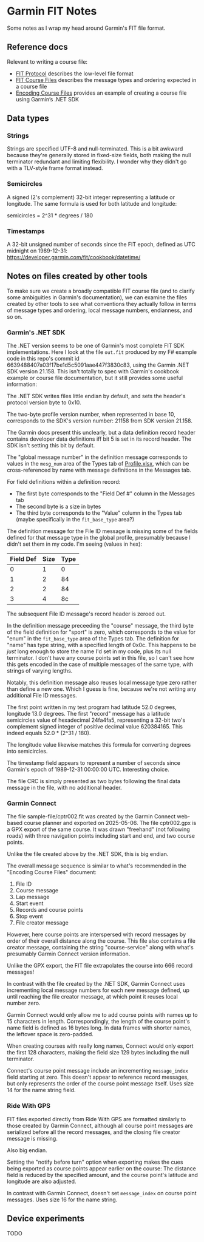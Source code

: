 # Garmin FIT Notes

Some notes as I wrap my head around Garmin's FIT file format.

## Reference docs

Relevant to writing a course file:

- [FIT Protocol](https://developer.garmin.com/fit/protocol/) describes the low-level file format
- [FIT Course Files](https://developer.garmin.com/fit/file-types/course/) describes the message types and ordering expected in a course file
- [Encoding Course Files](https://developer.garmin.com/fit/cookbook/encoding-course-files/) provides an example of creating a course file using Garmin’s .NET SDK

## Data types

### Strings

Strings are specified UTF-8 and null-terminated.  This is a bit awkward because they're generally stored in fixed-size fields, both making the null terminator redundant and limiting flexibility.  I wonder why they didn't go with a TLV-style frame format instead.

### Semicircles

A signed (2's complement) 32-bit integer representing a latitude or longitude.  The same formula is used for both latitude and longitude:

semicircles = 2^31 * degrees / 180

### Timestamps

A 32-bit unsigned number of seconds since the FIT epoch, defined as UTC midnight on 1989-12-31: https://developer.garmin.com/fit/cookbook/datetime/

## Notes on files created by other tools

To make sure we create a broadly compatible FIT course file (and to clarify some ambiguities in Garmin's documentation), we can examine the files created by other tools to see what conventions they actually follow in terms of message types and ordering, local message numbers, endianness, and so on.

### Garmin's .NET SDK

The .NET version seems to be one of Garmin's most complete FIT SDK implementations.  Here I look at the file `out.fit` produced by my F# example code in this repo's commit id 6639488407a03f17be1d5c5091aae447f3830c83, using the Garmin .NET SDK version 21.158.  This isn't totally to spec with Garmin's cookbook example or course file documentation, but it still provides some useful information:

The .NET SDK writes files little endian by default, and sets the header's protocol version byte to 0x10.

The two-byte profile version number, when represented in base 10, corresponds to the SDK's version number: 21158 from SDK version 21.158.

The Garmin docs present this unclearly, but a data definition record header contains developer data definitions iff bit 5 is set in its record header.  The SDK isn't setting this bit by default.

The "global message number" in the definition message corresponds to values in the `mesg_num` area of the Types tab of [Profile.xlsx](https://developer.garmin.com/fit/download/), which can be cross-referenced by name with message definitions in the Messages tab.

For field definitions within a definition record:

- The first byte corresponds to the "Field Def #" column in the Messages tab
- The second byte is a size in bytes
- The third byte corresponds to the "Value" column in the Types tab (maybe specifically in the `fit_base_type` area?)

The definition message for the File ID message is missing some of the fields defined for that message type in the global profile, presumably because I didn't set them in my code.  I'm seeing (values in hex):

| Field Def | Size | Type |
|-----------|------|------|
|         0 |    1 |    0 |
|         1 |    2 |   84 |
|         2 |    2 |   84 |
|         3 |    4 |   8c |

The subsequent File ID message's record header is zeroed out.

In the definition message preceeding the "course" message, the third byte of the field definition for "sport" is zero, which corresponds to the value for "enum" in the `fit_base_type` area of the Types tab.  The definition for "name" has type string, with a specified length of 0x0c.  This happens to be *just* long enough to store the name I'd set in my code, plus its null terminator.  I don't have any course points set in this file, so I can't see how this gets encoded in the case of multiple messages of the same type, with strings of varying lengths.

Notably, this definition message also reuses local message type zero rather than define a new one.  Which I guess is fine, because we're not writing any additional File ID messages.

The first point written in my test program had latitude 52.0 degrees, longitude 13.0 degrees.  The first "record" message has a latitude semicircles value of hexadecimal 24fa4fa5, representing a 32-bit two's complement signed integer of positive decimal value 620384165.  This indeed equals 52.0 * (2^31 / 180).

The longitude value likewise matches this formula for converting degrees into semicircles.

The timestamp field appears to represent a number of seconds since Garmin's epoch of 1989-12-31 00:00:00 UTC.  Interesting choice.

The file CRC is simply presented as two bytes following the final data message in the file, with no additional header.

### Garmin Connect

The file sample-file/cptr002.fit was created by the Garmin Connect web-based course planner and exported on 2025-05-06.  The file cptr002.gpx is a GPX export of the same course.  It was drawn "freehand" (not following roads) with three navigation points including start and end, and two course points.

Unlike the file created above by the .NET SDK, this is big endian.

The overall message sequence is similar to what's recommended in the "Encoding Course Files" document:

1. File ID
2. Course message
3. Lap message
4. Start event
5. Records and course points
6. Stop event
7. File creator message

However, here course points are interspersed with record messages by order of their overall distance along the course.  This file also contains a file creator message, containing the string "course-service" along with what's presumably Garmin Connect version information.

Unlike the GPX export, the FIT file extrapolates the course into 666 record messages!

In contrast with the file created by the .NET SDK, Garmin Connect uses incrementing local message numbers for each new message defined, up until reaching the file creator message, at which point it reuses local number zero.

Garmin Connect would only allow me to add course points with names up to 15 characters in length.  Correspondingly, the length of the course point's name field is defined as 16 bytes long.  In data frames with shorter names, the leftover space is zero-padded.

When creating courses with really long names, Connect would only export the first 128 characters, making the field size 129 bytes including the null terminator.

Connect's course point message include an incrementing `message_index` field starting at zero. This doesn't appear to reference record messages, but only represents the order of the course point message itself. Uses size 14 for the name string field.

### Ride With GPS

FIT files exported directly from Ride With GPS are formatted similarly to those created by Garmin Connect, although all course point messages are serialized before all the record messages, and the closing file creator message is missing.

Also big endian.

Setting the "notify before turn" option when exporting makes the cues being exported as course points appear earlier on the course: The distance field is reduced by the specified amount, and the course point's latitude and longitude are also adjusted.

In contrast with Garmin Connect, doesn't set `message_index` on course point messages. Uses size 16 for the name string.

## Device experiments

TODO
